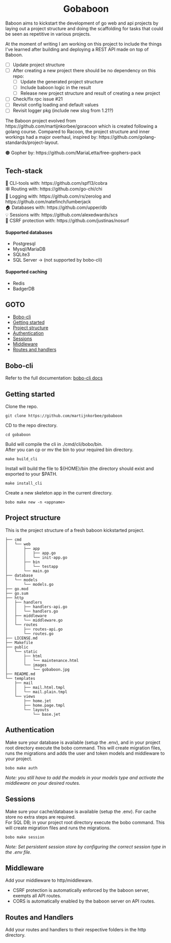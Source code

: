 <div align="center">
  <h1 align="center">Gobaboon</h1>
</div>

<div>
  <p align="left">Baboon aims to kickstart the development of go web and api projects by laying out a project structure and doing the scaffolding for tasks that could be seen as repetitive in various projects.</p>
</div>

<div>
  <p>At the moment of writing I am working on this project to include the things I've learned after building and deploying a REST API made on top of Baboon.</p>

- [ ] Update project structure
- [ ] After creating a new project there should be no dependency on this repo:
  - [ ] Update the generated project structure
  - [ ] Include baboon logic in the result
  - [ ] Release new project structure and result of creating a new project
- [ ] Check/fix rpc issue #21
- [ ] Revisit config loading and default values
- [ ] Revisit logger pkg (include new slog from 1.21?)

</div>

<div>
  <p>The Baboon project evolved from https://github.com/martijnkorbee/goracoon which is created following a golang course. Compared to Racoon, the project structure and inner workings had a major overhaul, inspired by: https://github.com/golang-standards/project-layout.</p>
  <p>🟠 Gopher by: https://github.com/MariaLetta/free-gophers-pack<br></p>
</div>

<div>
  <h2>Tech-stack</h2>
  <p>
  🐍 CLI-tools with: https://github.com/spf13/cobra<br>
  🕸️ Routing with: https://github.com/go-chi/chi<br>
  📰 Logging with: https://github.com/rs/zerolog and https://github.com/natefinch/lumberjack<br>
  🏠 Databases with: https://github.com/upper/db<br>
  💡 Sessions with: https://github.com/alexedwards/scs<br>
  🛑 CSRF protection with: https://github.com/justinas/nosurf<br>
  </p>
  
  #### Supported databases
  * Postgresql
  * Mysql/MariaDB
  * SQLite3
  * SQL Server -> (not supported by bobo-cli)

  #### Supported caching
  * Redis
  * BadgerDB
</div>

## GOTO
* [Bobo-cli](#bobo-cli)
* [Getting started](#getting-started)
* [Project structure](#project-structure)
* [Authentication](#authentication) 
* [Sessions](#sessions)
* [Middleware](#middleware)
* [Routes and handlers](#routes-and-handlers)

## Bobo-cli
Refer to the full documentation: [bobo-cli docs](https://github.com/martijnkorbee/gobaboon/tree/master/cmd/cli/bobo)

## Getting started
Clone the repo.
```
git clone https://github.com/martijnkorbee/gobaboon
```
CD to the repo directory.
```
cd gobaboon
```
Build will compile the cli in ./cmd/cli/bobo/bin.<br>
After you can cp or mv the bin to your required bin directory.
```
make build_cli 
```
Install will build the file to ${HOME}/bin (the directory should exist and exported to your $PATH.
```
make install_cli
```
Create a new skeleton app in the current directory.
```
bobo make new -n <appname>
```

## Project structure
This is the project structure of a fresh baboon kickstarted project.
```
├── cmd
│   └── web
│       ├── app
│       │   ├── app.go
│       │   └── init-app.go
│       ├── bin
│       │   └── testapp
│       └── main.go
├── database
│   └── models
│       └── models.go
├── go.mod
├── go.sum
├── http
│   ├── handlers
│   │   ├── handlers-api.go
│   │   └── handlers.go
│   ├── middleware
│   │   └── middleware.go
│   └── routes
│       ├── routes-api.go
│       └── routes.go
├── LICENSE.md
├── Makefile
├── public
│   └── static
│       ├── html
│       │   └── maintenance.html
│       └── images
│           └── gobaboon.jpg
├── README.md
└── templates
    ├── mail
    │   ├── mail.html.tmpl
    │   └── mail.plain.tmpl
    └── views
        ├── home.jet
        ├── home.page.tmpl
        └── layouts
            └── base.jet
```

## Authentication
Make sure your database is available (setup the .env), and in your project root directory execute the bobo command.
This will create migration files, runs the migrations and adds the user and token models and middleware to your project.<br>
```
bobo make auth
```
_Note: you still have to add the models in your models type and activate the middleware on your desired routes._

## Sessions
Make sure your cache/database is available (setup the .env). For cache store no extra steps are required.<br>
For SQL DB; in your project root directory execute the bobo command. This will create migration files and runs the migrations.
```
bobo make session
```
_Note: Set persistent session store by configuring the correct session type in the .env file._

## Middleware
Add your middleware to http/middleware.
* CSRF protection is automatically enforced by the baboon server, exempts all API routes.
* CORS is automatically enabled by the baboon server on API routes.

## Routes and Handlers
Add your routes and handlers to their respective folders in the http directory.
